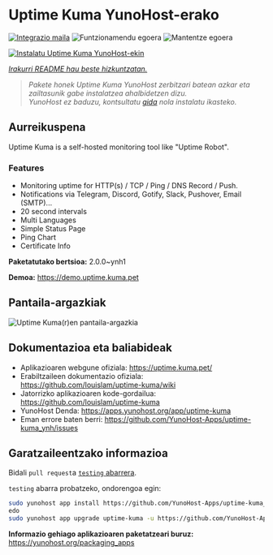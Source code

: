 <!--
Ohart ongi: README hau automatikoki sortu da <https://github.com/YunoHost/apps/tree/master/tools/readme_generator>ri esker
EZ editatu eskuz.
-->

# Uptime Kuma YunoHost-erako

[![Integrazio maila](https://apps.yunohost.org/badge/integration/uptime-kuma)](https://ci-apps.yunohost.org/ci/apps/uptime-kuma/)
![Funtzionamendu egoera](https://apps.yunohost.org/badge/state/uptime-kuma)
![Mantentze egoera](https://apps.yunohost.org/badge/maintained/uptime-kuma)

[![Instalatu Uptime Kuma YunoHost-ekin](https://install-app.yunohost.org/install-with-yunohost.svg)](https://install-app.yunohost.org/?app=uptime-kuma)

*[Irakurri README hau beste hizkuntzatan.](./ALL_README.md)*

> *Pakete honek Uptime Kuma YunoHost zerbitzari batean azkar eta zailtasunik gabe instalatzea ahalbidetzen dizu.*  
> *YunoHost ez baduzu, kontsultatu [gida](https://yunohost.org/install) nola instalatu ikasteko.*

## Aurreikuspena

Uptime Kuma is a self-hosted monitoring tool like "Uptime Robot".

### Features

- Monitoring uptime for HTTP(s) / TCP / Ping / DNS Record / Push.
- Notifications via Telegram, Discord, Gotify, Slack, Pushover, Email (SMTP)...
- 20 second intervals
- Multi Languages
- Simple Status Page
- Ping Chart
- Certificate Info


**Paketatutako bertsioa:** 2.0.0~ynh1

**Demoa:** <https://demo.uptime.kuma.pet>

## Pantaila-argazkiak

![Uptime Kuma(r)en pantaila-argazkia](./doc/screenshots/example.jpg)

## Dokumentazioa eta baliabideak

- Aplikazioaren webgune ofiziala: <https://uptime.kuma.pet/>
- Erabiltzaileen dokumentazio ofiziala: <https://github.com/louislam/uptime-kuma/wiki>
- Jatorrizko aplikazioaren kode-gordailua: <https://github.com/louislam/uptime-kuma>
- YunoHost Denda: <https://apps.yunohost.org/app/uptime-kuma>
- Eman errore baten berri: <https://github.com/YunoHost-Apps/uptime-kuma_ynh/issues>

## Garatzaileentzako informazioa

Bidali `pull request`a [`testing` abarrera](https://github.com/YunoHost-Apps/uptime-kuma_ynh/tree/testing).

`testing` abarra probatzeko, ondorengoa egin:

```bash
sudo yunohost app install https://github.com/YunoHost-Apps/uptime-kuma_ynh/tree/testing --debug
edo
sudo yunohost app upgrade uptime-kuma -u https://github.com/YunoHost-Apps/uptime-kuma_ynh/tree/testing --debug
```

**Informazio gehiago aplikazioaren paketatzeari buruz:** <https://yunohost.org/packaging_apps>
